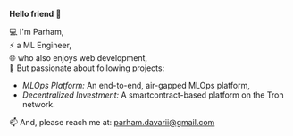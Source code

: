 **Hello friend** 👋  

💻 I'm Parham,  
⚡ a ML Engineer,  
🌐 who also enjoys web development,  
🚀 But passionate about following projects:
- *MLOps Platform:* An end-to-end, air-gapped MLOps platform,  
- *Decentralized Investment:* A smartcontract-based platform on the Tron network.

📫 And, please reach me at: parham.davarii@gmail.com
